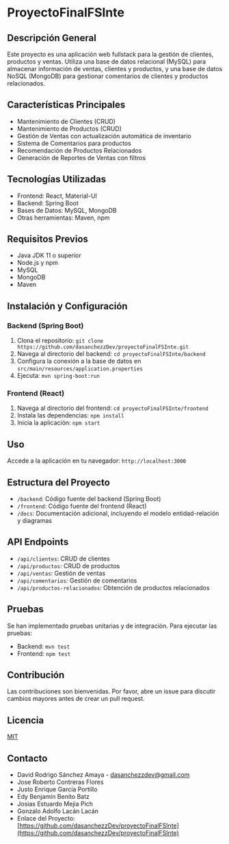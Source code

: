 # ProyectoFinalFSInte

## Descripción General
Este proyecto es una aplicación web fullstack para la gestión de clientes, productos y ventas. Utiliza una base de datos relacional (MySQL) para almacenar información de ventas, clientes y productos, y una base de datos NoSQL (MongoDB) para gestionar comentarios de clientes y productos relacionados.

## Características Principales
- Mantenimiento de Clientes (CRUD)
- Mantenimiento de Productos (CRUD)
- Gestión de Ventas con actualización automática de inventario
- Sistema de Comentarios para productos
- Recomendación de Productos Relacionados
- Generación de Reportes de Ventas con filtros

## Tecnologías Utilizadas
- Frontend: React, Material-UI
- Backend: Spring Boot
- Bases de Datos: MySQL, MongoDB
- Otras herramientas: Maven, npm

## Requisitos Previos
- Java JDK 11 o superior
- Node.js y npm
- MySQL
- MongoDB
- Maven

## Instalación y Configuración

### Backend (Spring Boot)
1. Clona el repositorio: `git clone https://github.com/dasanchezzDev/proyectoFinalFSInte.git`
2. Navega al directorio del backend: `cd proyectoFinalFSInte/backend`
3. Configura la conexión a la base de datos en `src/main/resources/application.properties`
4. Ejecuta: `mvn spring-boot:run`

### Frontend (React)
1. Navega al directorio del frontend: `cd proyectoFinalFSInte/frontend`
2. Instala las dependencias: `npm install`
3. Inicia la aplicación: `npm start`

## Uso
Accede a la aplicación en tu navegador: `http://localhost:3000`

## Estructura del Proyecto
- `/backend`: Código fuente del backend (Spring Boot)
- `/frontend`: Código fuente del frontend (React)
- `/docs`: Documentación adicional, incluyendo el modelo entidad-relación y diagramas

## API Endpoints
- `/api/clientes`: CRUD de clientes
- `/api/productos`: CRUD de productos
- `/api/ventas`: Gestión de ventas
- `/api/comentarios`: Gestión de comentarios
- `/api/productos-relacionados`: Obtención de productos relacionados

## Pruebas
Se han implementado pruebas unitarias y de integración. Para ejecutar las pruebas:
- Backend: `mvn test`
- Frontend: `npm test`

## Contribución
Las contribuciones son bienvenidas. Por favor, abre un issue para discutir cambios mayores antes de crear un pull request.

## Licencia
[MIT](https://choosealicense.com/licenses/mit/)

## Contacto
- David Rodrigo Sánchez Amaya - [dasanchezzdev@gmail.com](mailto:dasanchezzdev@gmail.com)
- Jose Roberto Contreras Flores
- Justo Enrique García Portillo
- Edy Benjamín Benito Batz
- Josias Estuardo Mejia Pich
- Gonzalo Adolfo Lacán Lacán
-  Enlace del Proyecto: [https://github.com/dasanchezzDev/proyectoFinalFSInte](https://github.com/dasanchezzDev/proyectoFinalFSInte)
